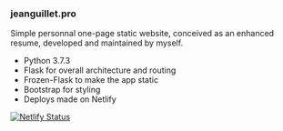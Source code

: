 ### jeanguillet.pro

Simple personnal one-page static website, conceived as an enhanced resume, developed and maintained by myself.
- Python 3.7.3
- Flask for overall architecture and routing
- Frozen-Flask to make the app static
- Bootstrap for styling
- Deploys made on Netlify

[![Netlify Status](https://api.netlify.com/api/v1/badges/1a2f9b80-bd7a-4e72-bcbb-61efae4b5453/deploy-status)](https://app.netlify.com/sites/website-pro-prod/deploys)
